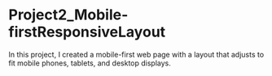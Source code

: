 # Project2_Mobile-firstResponsiveLayout

In this project, I created a mobile-first web page with a layout that adjusts to fit mobile phones, tablets, and desktop displays.
